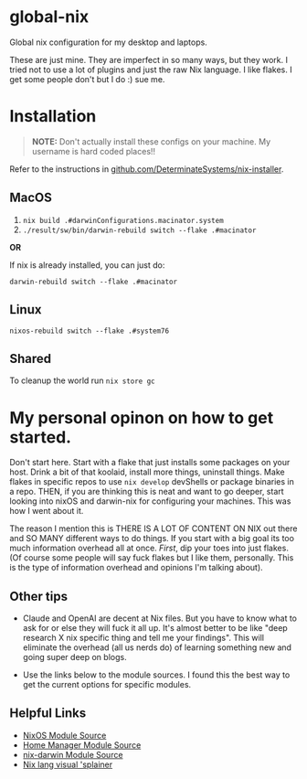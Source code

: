 # global-nix

Global nix configuration for my desktop and laptops.

These are just mine. They are imperfect in so many ways, but they work. I tried not to use a lot of plugins and just the raw Nix language. I like flakes. I get some people don't but I do :) sue me.

# Installation

> **NOTE:** Don't actually install these configs on your machine. My username is hard coded places!!

Refer to the instructions in [github.com/DeterminateSystems/nix-installer](https://github.com/DeterminateSystems/nix-installer).

## MacOS

1. `nix build .#darwinConfigurations.macinator.system`
1. `./result/sw/bin/darwin-rebuild switch --flake .#macinator`

**OR**

If nix is already installed, you can just do:

`darwin-rebuild switch --flake .#macinator`

## Linux

`nixos-rebuild switch --flake .#system76`

## Shared

To cleanup the world run `nix store gc`

# My personal opinon on how to get started.

Don't start here. Start with a flake that just installs some packages on your host. Drink a bit of that koolaid, install more things, uninstall things. Make flakes in specific repos to use `nix develop` devShells or package binaries in a repo. THEN, if you are thinking this is neat and want to go deeper, start looking into nixOS and darwin-nix for configuring your machines. This was how I went about it.

The reason I mention this is THERE IS A LOT OF CONTENT ON NIX out there and SO MANY different ways to do things. If you start with a big goal its too much information overhead all at once. _First_, dip your toes into just flakes. (Of course some people will say fuck flakes but I like them, personally. This is the type of information overhead and opinions I'm talking about).

## Other tips

- Claude and OpenAI are decent at Nix files. But you have to know what to ask for or else they will fuck it all up. It's almost better to be like "deep research X nix specific thing and tell me your findings". This will eliminate the overhead (all us nerds do) of learning something new and going super deep on blogs.

- Use the links below to the module sources. I found this the best way to get the current options for specific modules.

## Helpful Links

- [NixOS Module Source](https://github.com/NixOS/nixpkgs/tree/master/nixos/modules)
- [Home Manager Module Source](https://github.com/nix-community/home-manager/tree/master/modules)
- [nix-darwin Module Source](https://github.com/nix-darwin/nix-darwin/tree/master/modules)
- [Nix lang visual 'splainer](https://zaynetro.com/explainix)
